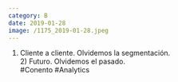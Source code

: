 ```yaml
--- 
category: B 
date: 2019-01-28 
image: /1175_2019-01-28.jpeg 
--- 
```


1) Cliente a cliente. Olvidemos la segmentación. <br>2) Futuro. Olvidemos el pasado.<br>#Conento #Analytics